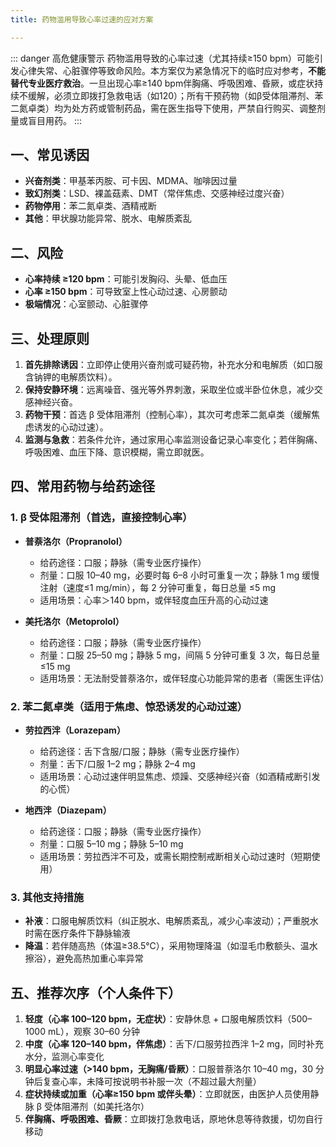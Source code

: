 ```yaml
---
title: 药物滥用导致心率过速的应对方案

---
```


::: danger 高危健康警示
药物滥用导致的心率过速（尤其持续≥150 bpm）可能引发心律失常、心脏骤停等致命风险。本方案仅为紧急情况下的临时应对参考，**不能替代专业医疗救治**。一旦出现心率≥140 bpm伴胸痛、呼吸困难、昏厥，或症状持续不缓解，必须立即拨打急救电话（如120）；所有干预药物（如β受体阻滞剂、苯二氮卓类）均为处方药或管制药品，需在医生指导下使用，严禁自行购买、调整剂量或盲目用药。
:::

## 一、常见诱因
- **兴奋剂类**：甲基苯丙胺、可卡因、MDMA、咖啡因过量
- **致幻剂类**：LSD、裸盖菇素、DMT（常伴焦虑、交感神经过度兴奋）
- **药物停用**：苯二氮卓类、酒精戒断
- **其他**：甲状腺功能异常、脱水、电解质紊乱


## 二、风险
- **心率持续 ≥120 bpm**：可能引发胸闷、头晕、低血压
- **心率 ≥150 bpm**：可导致室上性心动过速、心房颤动
- **极端情况**：心室颤动、心脏骤停


## 三、处理原则
1. **首先排除诱因**：立即停止使用兴奋剂或可疑药物，补充水分和电解质（如口服含钠钾的电解质饮料）。
2. **保持安静环境**：远离噪音、强光等外界刺激，采取坐位或半卧位休息，减少交感神经兴奋。
3. **药物干预**：首选 β 受体阻滞剂（控制心率），其次可考虑苯二氮卓类（缓解焦虑诱发的心动过速）。
4. **监测与急救**：若条件允许，通过家用心率监测设备记录心率变化；若伴胸痛、呼吸困难、血压下降、意识模糊，需立即就医。


## 四、常用药物与给药途径
### 1. β 受体阻滞剂（首选，直接控制心率）
- **普萘洛尔（Propranolol）**
  - 给药途径：口服；静脉（需专业医疗操作）
  - 剂量：口服 10–40 mg，必要时每 6–8 小时可重复一次；静脉 1 mg 缓慢注射（速度≤1 mg/min），每 2 分钟可重复，每日总量 ≤5 mg
  - 适用场景：心率＞140 bpm，或伴轻度血压升高的心动过速
  
- **美托洛尔（Metoprolol）**
  - 给药途径：口服；静脉（需专业医疗操作）
  - 剂量：口服 25–50 mg；静脉 5 mg，间隔 5 分钟可重复 3 次，每日总量 ≤15 mg
  - 适用场景：无法耐受普萘洛尔，或伴轻度心功能异常的患者（需医生评估）

### 2. 苯二氮卓类（适用于焦虑、惊恐诱发的心动过速）
- **劳拉西泮（Lorazepam）**
  - 给药途径：舌下含服/口服；静脉（需专业医疗操作）
  - 剂量：舌下/口服 1–2 mg；静脉 2–4 mg
  - 适用场景：心动过速伴明显焦虑、烦躁、交感神经兴奋（如酒精戒断引发的心慌）
  
- **地西泮（Diazepam）**
  - 给药途径：口服；静脉（需专业医疗操作）
  - 剂量：口服 5–10 mg；静脉 5–10 mg
  - 适用场景：劳拉西泮不可及，或需长期控制戒断相关心动过速时（短期使用）

### 3. 其他支持措施
- **补液**：口服电解质饮料（纠正脱水、电解质紊乱，减少心率波动）；严重脱水时需在医疗条件下静脉输液
- **降温**：若伴随高热（体温≥38.5℃），采用物理降温（如湿毛巾敷额头、温水擦浴），避免高热加重心率异常


## 五、推荐次序（个人条件下）
1. **轻度（心率 100–120 bpm，无症状）**：安静休息 + 口服电解质饮料（500–1000 mL），观察 30–60 分钟
2. **中度（心率 120–140 bpm，伴焦虑）**：舌下/口服劳拉西泮 1–2 mg，同时补充水分，监测心率变化
3. **明显心率过速（>140 bpm，无胸痛/昏厥）**：口服普萘洛尔 10–40 mg，30 分钟后复查心率，未降可按说明书补服一次（不超过最大剂量）
4. **症状持续或加重（心率≥150 bpm 或伴头晕）**：立即就医，由医护人员使用静脉 β 受体阻滞剂（如美托洛尔）
5. **伴胸痛、呼吸困难、昏厥**：立即拨打急救电话，原地休息等待救援，切勿自行移动
